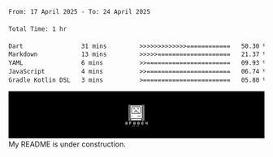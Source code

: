 <!--START_SECTION:waka-->

```txt
From: 17 April 2025 - To: 24 April 2025

Total Time: 1 hr

Dart                31 mins         >>>>>>>>>>>>>============   50.30 %
Markdown            13 mins         >>>>>====================   21.37 %
YAML                6 mins          >>=======================   09.93 %
JavaScript          4 mins          >>=======================   06.74 %
Gradle Kotlin DSL   3 mins          >========================   05.80 %
```

<!--END_SECTION:waka-->

<img src="https://raw.githubusercontent.com/n3xta/image-hosting/main/img/202411032331174.png"/>
My README is under construction. 
